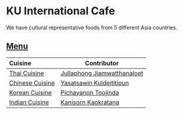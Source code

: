 # KU International Cafe

We have cultural representative foods from 5 different Asia countries.

## [Menu](menu.md)

| Cuisine                           | Contributor                                                    |
|:----------------------------------|----------------------------------------------------------------|
| [Thai Cuisine](menu.md#thai-food) | [Jullaphong Jiamwatthanaloet](https://github.com/J-Jullaphong) |
| [Chinese Cuisine](menu.md#chinese-food) | [Yasatsawin Kuldejtitipun](https://github.com/Nuafah) |
| [Korean Cuisine](menu.md#korean-food) | [Pichayanon Toojinda](https://github.com/Pichayanon) |
| [Indian Cuisine](menu.md#indian-food) | [Kanisorn Kaokratana](https://github.com/KunKid-cmd) |
